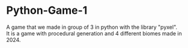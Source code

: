 # Python-Game-1
A game that we made in group of 3 in python with the library "pyxel".</br> 
It is a game with procedural generation and 4 different biomes made in 2024.
